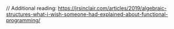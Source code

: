 // Additional reading: https://jrsinclair.com/articles/2019/algebraic-structures-what-i-wish-someone-had-explained-about-functional-programming/
